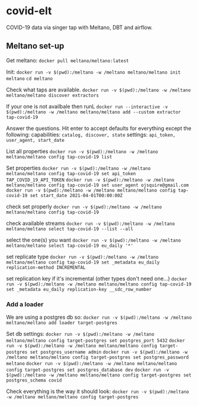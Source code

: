 # covid-elt
COVID-19 data via singer tap with Meltano, DBT and airflow.

## Meltano set-up
Get meltano:
`docker pull meltano/meltano:latest`

Init:
`docker run -v $(pwd):/meltano -w /meltano meltano/meltano init meltano`
`cd meltano`

Check what taps are available.
`docker run -v $(pwd):/meltano -w /meltano meltano/meltano discover extractors`

If your one is not availbale then runL
`docker run --interactive -v $(pwd):/meltano -w /meltano meltano/meltano add --custom extractor tap-covid-19`

Answer the questions. Hit enter to accept defaults for everything except the following:
capabilities: `catalog, discover, state`
settings: `api_token, user_agent, start_date`

List all properties
`docker run -v $(pwd):/meltano -w /meltano meltano/meltano config tap-covid-19 list`

Set properties
`docker run -v $(pwd):/meltano -w /meltano meltano/meltano config tap-covid-19 set api_token TAP_COVID_19_API_TOKEN`
`docker run -v $(pwd):/meltano -w /meltano meltano/meltano config tap-covid-19 set user_agent ojsquire@gmail.com`
`docker run -v $(pwd):/meltano -w /meltano meltano/meltano config tap-covid-19 set start_date 2021-04-01T00:00:00Z`

check set properly
`docker run -v $(pwd):/meltano -w /meltano meltano/meltano config tap-covid-19`

check available streams
`docker run -v $(pwd):/meltano -w /meltano meltano/meltano select tap-covid-19 --list --all`

select the one(s) you want
`docker run -v $(pwd):/meltano -w /meltano meltano/meltano select tap-covid-19 eu_daily '*'`

set replicate type
`docker run -v $(pwd):/meltano -w /meltano meltano/meltano config tap-covid-19 set _metadata eu_daily replication-method INCREMENTAL`

set replication key if it's incremental (other types don't need one...)
`docker run -v $(pwd):/meltano -w /meltano meltano/meltano config tap-covid-19 set _metadata eu_daily replication-key __sdc_row_number`

### Add a loader
We are using a postgres db so:
`docker run -v $(pwd):/meltano -w /meltano meltano/meltano add loader target-postgres`

Set db settings:
`docker run -v $(pwd):/meltano -w /meltano meltano/meltano config target-postgres set postgres_port 5432`
`docker run -v $(pwd):/meltano -w /meltano meltano/meltano config target-postgres set postgres_username admin`
`docker run -v $(pwd):/meltano -w /meltano meltano/meltano config target-postgres set postgres_password meltano`
`docker run -v $(pwd):/meltano -w /meltano meltano/meltano config target-postgres set postgres_database dev`
`docker run -v $(pwd):/meltano -w /meltano meltano/meltano config target-postgres set postgres_schema covid`

Check everything is the way it should look:
`docker run -v $(pwd):/meltano -w /meltano meltano/meltano config target-postgres`